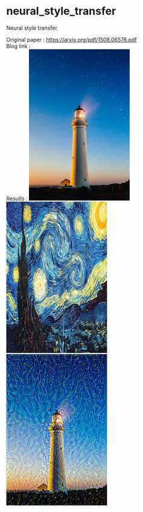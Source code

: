 # neural_style_transfer
Neural style transfer.

Original paper : https://arxiv.org/pdf/1508.06576.pdf
<br/>
Blog link : 
<br/>
Results :
<img src="light.jpg" alt="drawing" width="267" height="400" /> <img src="starry.jpg" alt="drawing" width="267" height="400" /> ![Generated Image](fa003f00-ece1-484b-9551-a6d6636f3b6f.png)

